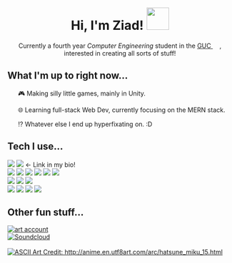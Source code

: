 <h1 align = "center">Hi, I'm Ziad!  <img src="https://media1.giphy.com/media/Hfvg229hwYn7AXRVHJ/giphy.gif" width="50"></h1>
<p align = "center">Currently a fourth year <em>Computer Engineering</em> student in the <a href="https://www.guc.edu.eg/">GUC </a><img src="https://www.guc.edu.eg/20years/img/emblem-guc.png" height="15">, interested in creating all sorts of stuff!</p>

<h2>What I'm up to right now...</h2>
<list>
  <ul><p>🎮 Making silly little games, mainly in Unity.</p></ul>
  <ul><p>🌐 Learning full-stack Web Dev, currently focusing on the MERN stack.</p></ul>
  <ul><p>⁉️ Whatever else I end up hyperfixating on. :D</p></ul>
</list>

<h2>Tech I use...</h2>
<div>
  <img src="https://img.shields.io/badge/github-%23181717.svg?&style=flat&logo=github&logoColor=white" />
  <img src="https://img.shields.io/badge/itch.io-%23FA5C5C.svg?&style=flat&logo=itch.io&logoColor=white" />
  <span><- Link in my bio!</span>
</div>
<div>
  <img src="https://img.shields.io/badge/c%23-indigo?logo=csharp&logoColor=white" />
  <img src="https://img.shields.io/badge/python-%233776AB.svg?&style=flat&logo=python&logoColor=white"/>
  <img src="https://img.shields.io/badge/java-teal?logo=oracle&logoColor=white" />
  <img src="https://img.shields.io/badge/javascript-F7DF1E?logo=javascript&logoColor=000" />
  <img src="https://img.shields.io/badge/html5-%23E34F26.svg?&style=flat&logo=html5&logoColor=white" />
  <img src="https://img.shields.io/badge/css3-%231572B6.svg?&style=flat&logo=css3&logoColor=white" />
</div>
<div>
  <img src="https://img.shields.io/badge/unity-%23000000.svg?&style=flat&logo=unity&logoColor=white" />
  <img src="https://img.shields.io/badge/react-%2320232a.svg?logo=react&logoColor=%2361DAFB" />
  <img src="https://img.shields.io/badge/tailwind%20css-%2338B2AC.svg?logo=tailwind-css&logoColor=white" />
</div>
<div>
  <img src="https://img.shields.io/badge/jetbrains-%23000000.svg?&style=flat&logo=jetbrains&logoColor=white" />
  <img src="https://custom-icon-badges.demolab.com/badge/visual%20studio%20code-0078d7.svg?logo=vsc&logoColor=white"/>
  <img src="https://img.shields.io/badge/linux%20mint-87CF3E?logo=linuxmint&logoColor=fff" />
  <img src="https://img.shields.io/badge/notion-%23000000.svg?&style=flat&logo=notion&logoColor=white" />
</div>

<h2>Other fun stuff...</h2>
<div>
  <a href = "https://www.instagram.com/jermafan2003/">
  <img alt="art account" src="https://img.shields.io/badge/instagram-my_art!-deeppink?style=flat&logo=instagram&logoColor=orange">
</div>
<div>
  <a href = "https://soundcloud.com/stayedfiddle">
  <img alt="Soundcloud" src="https://img.shields.io/badge/soundcloud-my_music!-darkorange?style=flat&logo=soundcloud&logoColor=orange">
</div>

<br/>

<img src = "https://github.com/ZiadElGendy/ZiadElGendy/assets/108495973/42166e9c-2472-4e03-bf60-757e4cef777d" alt ="ASCII Art Credit: http://anime.en.utf8art.com/arc/hatsune_miku_15.html">
